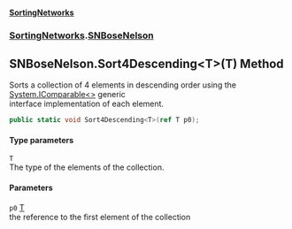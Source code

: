 #### [SortingNetworks](./index.md 'index')
### [SortingNetworks](./SortingNetworks.md 'SortingNetworks').[SNBoseNelson](./SortingNetworks-SNBoseNelson.md 'SortingNetworks.SNBoseNelson')
## SNBoseNelson.Sort4Descending&lt;T&gt;(T) Method
Sorts a collection of 4 elements in descending order using the [System.IComparable&lt;&gt;](https://docs.microsoft.com/en-us/dotnet/api/System.IComparable-1 'System.IComparable`1') generic  
interface implementation of each element.  
```csharp
public static void Sort4Descending<T>(ref T p0);
```
#### Type parameters
<a name='SortingNetworks-SNBoseNelson-Sort4Descending-T-(T)-T'></a>
`T`  
The type of the elements of the collection.  
  
#### Parameters
<a name='SortingNetworks-SNBoseNelson-Sort4Descending-T-(T)-p0'></a>
`p0` [T](#SortingNetworks-SNBoseNelson-Sort4Descending-T-(T)-T 'SortingNetworks.SNBoseNelson.Sort4Descending&lt;T&gt;(T).T')  
the reference to the first element of the collection  
  
